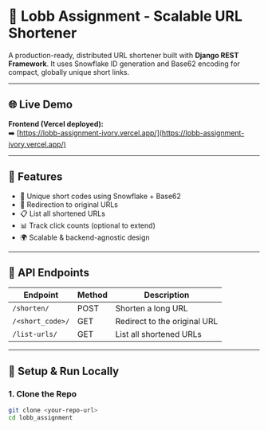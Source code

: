 # 🔗 Lobb Assignment - Scalable URL Shortener

A production-ready, distributed URL shortener built with **Django REST Framework**. It uses Snowflake ID generation and Base62 encoding for compact, globally unique short links.

---

## 🌐 Live Demo

**Frontend (Vercel deployed):**  
➡️ [https://lobb-assignment-ivory.vercel.app/](https://lobb-assignment-ivory.vercel.app/)

---

## 📌 Features

- 🔐 Unique short codes using Snowflake + Base62
- 🔁 Redirection to original URLs
- 📋 List all shortened URLs
- 📊 Track click counts (optional to extend)
- 🌍 Scalable & backend-agnostic design

---

## 🚀 API Endpoints

| Endpoint             | Method | Description                        |
|----------------------|--------|------------------------------------|
| `/shorten/`          | POST   | Shorten a long URL                 |
| `/<short_code>/`     | GET    | Redirect to the original URL       |
| `/list-urls/`        | GET    | List all shortened URLs            |

---

## 🔧 Setup & Run Locally

### 1. Clone the Repo
```bash
git clone <your-repo-url>
cd lobb_assignment
